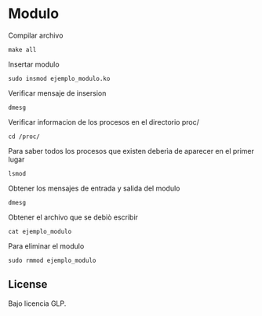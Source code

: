 # Modulo


Compilar archivo

```
make all
```

Insertar modulo
```
sudo insmod ejemplo_modulo.ko
```

Verificar mensaje de insersion
```
dmesg
```


Verificar informacion de los procesos en el directorio proc/
```
cd /proc/
```

Para saber todos los procesos que existen deberìa de aparecer en el primer lugar
```
lsmod
```

Obtener los mensajes de entrada y salida del modulo
```
dmesg
```

Obtener el archivo que se debiò escribir
```
cat ejemplo_modulo
```

Para eliminar el modulo 
```
sudo rmmod ejemplo_modulo
```
## License

Bajo licencia GLP.

